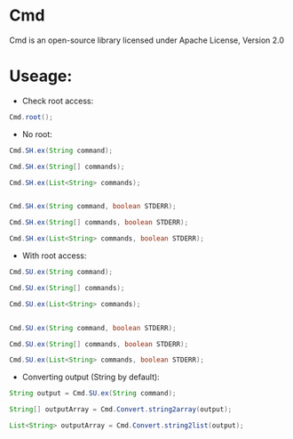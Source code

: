 Cmd
=

Cmd is an open-source library licensed under Apache License, Version 2.0

Useage:
=

- Check root access:

```java
Cmd.root();
```

- No root:

```java
Cmd.SH.ex(String command);

Cmd.SH.ex(String[] commands);

Cmd.SH.ex(List<String> commands);


Cmd.SH.ex(String command, boolean STDERR);

Cmd.SH.ex(String[] commands, boolean STDERR);

Cmd.SH.ex(List<String> commands, boolean STDERR);
```

- With root access:

```java
Cmd.SU.ex(String command);

Cmd.SU.ex(String[] commands);

Cmd.SU.ex(List<String> commands);


Cmd.SU.ex(String command, boolean STDERR);

Cmd.SU.ex(String[] commands, boolean STDERR);

Cmd.SU.ex(List<String> commands, boolean STDERR);
```

- Converting output (String by default):

```java
String output = Cmd.SU.ex(String command);

String[] outputArray = Cmd.Convert.string2array(output);

List<String> outputArray = Cmd.Convert.string2list(output);
```
